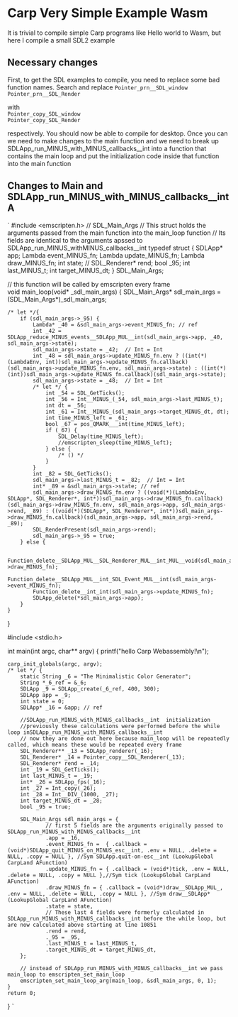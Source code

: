 # Carp Very Simple Example Wasm
It is trivial to compile simple Carp programs like Hello world to Wasm, but here I compile a small SDL2 example


## Necessary changes

First, to get the SDL examples to compile, you need to replace some bad function names. Search and replace 
`Pointer_prn__SDL_window`</br>
`Pointer_prn__SDL_Render` 

with<br/>
`Pointer_copy_SDL_window`<br/>
`Pointer_copy_SDL_Render`

respectively. You should now be able to compile for desktop. Once you can we need to make changes to the main function and we need to break up SDLApp_run_MINUS_with_MINUS_callbacks__int into a function that contains the main loop and put the initialization code inside that function into the main function

## Changes to Main and SDLApp_run_MINUS_with_MINUS_callbacks__intA
`
#include <emscripten.h>
// SDL_Main_Args
// This struct holds the arguments passed from the main function into the main_loop function
// Its fields are identical to the arguments apssed to SDLApp_run_MINUS_withMINUS_callbacks__int
typedef struct {
    SDLApp* app;
    Lambda event_MINUS_fn;
    Lambda update_MINUS_fn;
    Lambda draw_MINUS_fn;
    int state;
    //
    SDL_Renderer* rend;
    bool _95;
    int last_MINUS_t;
    int target_MINUS_dt;
} SDL_Main_Args;

// this function will be called by emscripten every frame        
void main_loop(void* _sdl_main_args) {
        SDL_Main_Args* sdl_main_args = (SDL_Main_Args*)_sdl_main_args;

    /* let */{
        if (sdl_main_args->_95) {
            Lambda* _40 = &sdl_main_args->event_MINUS_fn; // ref
            int _42 = SDLApp_reduce_MINUS_events__SDLApp_MUL__int(sdl_main_args->app, _40, sdl_main_args->state);
            sdl_main_args->state = _42;  // Int = Int
            int _48 = sdl_main_args->update_MINUS_fn.env ? ((int(*)(LambdaEnv, int))sdl_main_args->update_MINUS_fn.callback)(sdl_main_args->update_MINUS_fn.env, sdl_main_args->state) : ((int(*)(int))sdl_main_args->update_MINUS_fn.callback)(sdl_main_args->state);
            sdl_main_args->state = _48;  // Int = Int
            /* let */ {
                int _54 = SDL_GetTicks();
                int _56 = Int__MINUS_(_54, sdl_main_args->last_MINUS_t);
                int dt = _56;
                int _61 = Int__MINUS_(sdl_main_args->target_MINUS_dt, dt);
                int time_MINUS_left = _61;
                bool _67 = pos_QMARK___int(time_MINUS_left);
                if (_67) {
                    SDL_Delay(time_MINUS_left);
                    //emscripten_sleep(time_MINUS_left);
                } else {
                    /* () */
                }
            }
            int _82 = SDL_GetTicks();
            sdl_main_args->last_MINUS_t = _82;  // Int = Int
            int* _89 = &sdl_main_args->state; // ref
            sdl_main_args->draw_MINUS_fn.env ? ((void(*)(LambdaEnv, SDLApp*, SDL_Renderer*, int*))sdl_main_args->draw_MINUS_fn.callback)(sdl_main_args->draw_MINUS_fn.env, sdl_main_args->app, sdl_main_args->rend, _89) : ((void(*)(SDLApp*, SDL_Renderer*, int*))sdl_main_args->draw_MINUS_fn.callback)(sdl_main_args->app, sdl_main_args->rend, _89);
            SDL_RenderPresent(sdl_main_args->rend);
            sdl_main_args->_95 = true;
        } else {

            Function_delete__SDLApp_MUL__SDL_Renderer_MUL__int_MUL__void(sdl_main_args->draw_MINUS_fn);
            Function_delete__SDLApp_MUL__int_SDL_Event_MUL__int(sdl_main_args->event_MINUS_fn);
            Function_delete__int_int(sdl_main_args->update_MINUS_fn);
            SDLApp_delete(*sdl_main_args->app);
        }    
    }
        
}
    
#include <stdio.h>

int main(int argc, char** argv) {
    printf("hello Carp Webassembly!\n");
    
    carp_init_globals(argc, argv);
    /* let */ {
        static String _6 = "The Minimalistic Color Generator";
        String *_6_ref = &_6;
        SDLApp _9 = SDLApp_create(_6_ref, 400, 300);
        SDLApp app = _9;
        int state = 0;
        SDLApp* _16 = &app; // ref

        //SDLApp_run_MINUS_with_MINUS_callbacks__int  initialization
        //previously these calculations were performed before the while loop inSDLApp_run_MINUS_with_MINUS_callbacks__int 
        // now they are done out here because main_loop will be repeatedly called, which means these would be repeated every frame
        SDL_Renderer** _13 = SDLApp_renderer(_16);
        SDL_Renderer* _14 = Pointer_copy__SDL_Renderer(_13);
        SDL_Renderer* rend = _14;
        int _19 = SDL_GetTicks();
        int last_MINUS_t = _19;
        int* _26 = SDLApp_fps(_16);
        int _27 = Int_copy(_26);
        int _28 = Int__DIV_(1000, _27);
        int target_MINUS_dt = _28;
        bool _95 = true;

        SDL_Main_Args sdl_main_args = {
                // first 5 fields are the arguments originally passed to SDLApp_run_MINUS_with_MINUS_callbacks__int 
                .app = _16,
                .event_MINUS_fn =  { .callback = (void*)SDLApp_quit_MINUS_on_MINUS_esc__int, .env = NULL, .delete = NULL, .copy = NULL }, //Sym SDLApp.quit-on-esc__int (LookupGlobal CarpLand AFunction)
                .update_MINUS_fn = { .callback = (void*)tick, .env = NULL, .delete = NULL, .copy = NULL },//Sym tick (LookupGlobal CarpLand AFunction)
                .draw_MINUS_fn = { .callback = (void*)draw__SDLApp_MUL_, .env = NULL, .delete = NULL, .copy = NULL }, //Sym draw__SDLApp* (LookupGlobal CarpLand AFunction)
                .state = state,
                // These last 4 fields were formerly calculated in SDLApp_run_MINUS_with_MINUS_callbacks__int before the while loop, but are now calculated above starting at line 10851
                .rend = rend,
                ._95 = _95,
                .last_MINUS_t = last_MINUS_t,
                .target_MINUS_dt = target_MINUS_dt,
        };

        // instead of SDLApp_run_MINUS_with_MINUS_callbacks__int we pass main_loop to emscripten_set_main_loop
        emscripten_set_main_loop_arg(main_loop, &sdl_main_args, 0, 1);
    }
    return 0;
}
`
